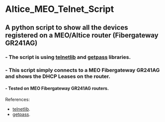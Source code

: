 # Altice_MEO_Telnet_Script
## A python script to show all the devices registered on a MEO/Altice router (Fibergateway GR241AG)
### - The script is using [telnetlib](https://docs.python.org/3/library/telnetlib.html) and [getpass](https://docs.python.org/3/library/getpass.html) libraries.
### - This script simply connects to a MEO Fibergateway GR241AG and shows the DHCP Leases on the router.
#### - Tested on MEO Fibergateway GR241AG routers.

References:
- [telnetlib](https://docs.python.org/3/library/telnetlib.html#telnet-objects).
- [getpass](https://docs.python.org/3/library/getpass.html?highlight=getpass#module-getpass).
